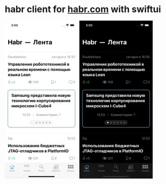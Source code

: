 # habr client for <a href="https://habr.com/">habr.com</a> with swiftui

<p float="left">
  <img src="https://raw.githubusercontent.com/AnthonyJustt/habr-swiftui/main/main-screen.png" height="500 /">
  <img src="https://raw.githubusercontent.com/AnthonyJustt/habr-swiftui/main/main-screen-dark.png" height="500" />
</p>
